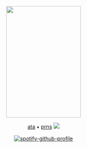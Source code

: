 <div align="center"> 

<img src="https://files.catbox.moe/zdowt7.png" width="200" height="300" />

[ata](https://kayyoko.atabook.org)   ⭑   [prns](https://en.pronouns.page/@kayyoko) <img src="https://files.catbox.moe/io1vu5.gif" />

[![spotify-github-profile](https://spotify-github-profile.kittinanx.com/api/view?uid=bkvidebxpqkl6554wrmznnz8m&cover_image=true&theme=natemoo-re&show_offline=false&background_color=121212&interchange=false&bar_color=53b14f&bar_color_cover=true)](https://github.com/kittinan/spotify-github-profile)

</div> 
